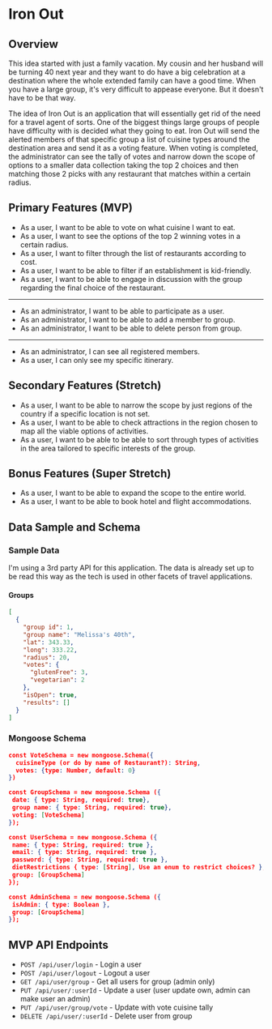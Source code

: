 # Iron Out

## Overview

This idea started with just a family vacation. My cousin and her husband will be turning 40 next year and they want to do have a big celebration at a destination where the whole extended family can have a good time. When you have a large group, it's very difficult to appease everyone. But it doesn't have to be that way.

The idea of Iron Out is an application that will essentially get rid of the need for a travel agent of sorts. One of the biggest things large groups of people have difficulty with is decided what they going to eat. Iron Out will send the alerted members of that specific group a list of cuisine types around the destination area and send it as a voting feature. When voting is completed, the administrator can see the tally of votes and narrow down the scope of options to a smaller data collection taking the top 2 choices and then matching those 2 picks with any restaurant that matches within a certain radius.

## Primary Features (MVP)

- As a user, I want to be able to vote on what cuisine I want to eat.
- As a user, I want to see the options of the top 2 winning votes in a certain radius.
- As a user, I want to filter through the list of restaurants according to cost.
- As a user, I want to be able to filter if an establishment is kid-friendly.
- As a user, I want to be able to engage in discussion with the group regarding the final choice of the restaurant.

---

- As an administrator, I want to be able to participate as a user.
- As an administrator, I want to be able to add a member to group.
- As an administrator, I want to be able to delete person from group.

---

- As an administrator, I can see all registered members.
- As a user, I can only see my specific itinerary.

## Secondary Features (Stretch)

- As a user, I want to be able to narrow the scope by just regions of the country if a specific location is not set.
- As a user, I want to be able to check attractions in the region chosen to map all the viable options of activities.
- As a user, I want to be able to be able to sort through types of activities in the area tailored to specific interests of the group.

## Bonus Features (Super Stretch)

- As a user, I want to be able to expand the scope to the entire world.
- As a user, I want to be able to book hotel and flight accommodations.

## Data Sample and Schema

### Sample Data

I'm using a 3rd party API for this application. The data is already set up to be read this way as the tech is used in other facets of travel applications.

#### Groups

```json
[
  {
    "group id": 1,
    "group name": "Melissa's 40th",
    "lat": 343.33,
    "long": 333.22,
    "radius": 20,
    "votes": {
      "glutenFree": 3,
      "vegetarian": 2
    },
    "isOpen": true,
    "results": []
  }
]
```

### Mongoose Schema

```json
const VoteSchema = new mongoose.Schema({
  cuisineType (or do by name of Restaurant?): String,
  votes: {type: Number, default: 0}
})

const GroupSchema = new mongoose.Schema ({
 date: { type: String, required: true},
 group name: { type: String, required: true},
 voting: [VoteSchema]
});

const UserSchema = new mongoose.Schema ({
 name: { type: String, required: true },
 email: { type: String, required: true },
 password: { type: String, required: true },
 dietRestrictions { type: [String], Use an enum to restrict choices? },
 group: [GroupSchema]
});

const AdminSchema = new mongoose.Schema ({
 isAdmin: { type: Boolean },
 group: [GroupSchema]
});
```

## MVP API Endpoints

- `POST /api/user/login` - Login a user
- `POST /api/user/logout` - Logout a user
- `GET /api/user/group` - Get all users for group (admin only)
- `PUT /api/user/:userId` - Update a user (user update own, admin can make user an admin)
- `PUT /api/user/group/vote` - Update with vote cuisine tally
- `DELETE /api/user/:userId` - Delete user from group
